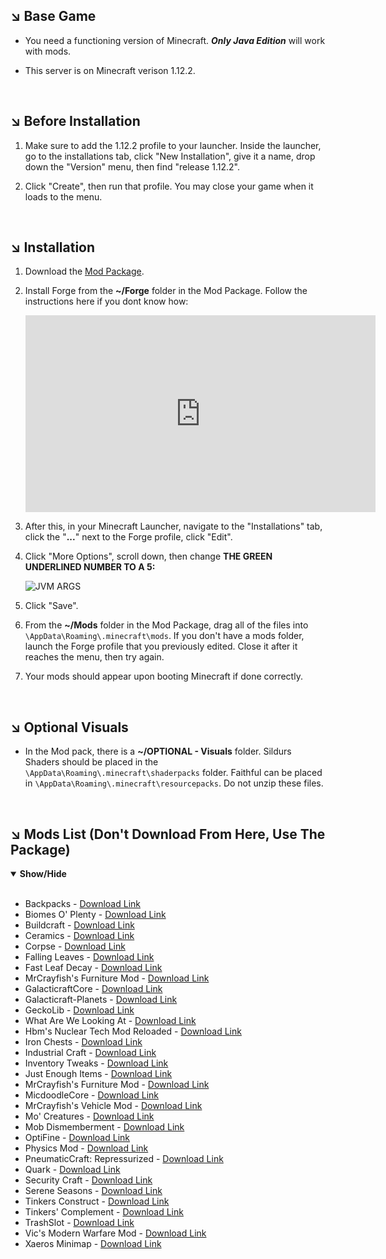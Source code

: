 ## ↘️ Base Game

- You need a functioning version of Minecraft. ***Only Java Edition*** will work with mods.

- This server is on Minecraft verison 1.12.2.

<br>

## ↘️ Before Installation

1. Make sure to add the 1.12.2 profile to your launcher. Inside the launcher, go to the installations tab, click "New Installation", give it a name, drop down the "Version" menu, then find "release 1.12.2".

1. Click "Create", then run that profile. You may close your game when it loads to the menu.

<br>

## ↘️ Installation

1. Download the [Mod Package](https://www.mediafire.com/file/k8h4vh5p2xw5m4p/2022-winter-server-mod-package.zip/file).

1. Install Forge from the **~/Forge** folder in the Mod Package. Follow the instructions here if you dont know how:

    <iframe width="560" height="315" src="https://www.youtube.com/embed/JvbJbkd41mk?start=155" title="YouTube video player" frameborder="0" allow="accelerometer; autoplay; clipboard-write; encrypted-media; gyroscope; picture-in-picture" allowfullscreen></iframe>

1. After this, in your Minecraft Launcher, navigate to the "Installations" tab, click the "**...**" next to the Forge profile, click "Edit".

1. Click "More Options", scroll down, then change **THE GREEN UNDERLINED NUMBER TO A 5:**

    ![JVM ARGS](https://i.darkvypr.com/jvm-args.jpg)

1. Click "Save".

1. From the **~/Mods** folder in the Mod Package, drag all of the files into `\AppData\Roaming\.minecraft\mods`. If you don't have a mods folder, launch the Forge profile that you previously edited. Close it after it reaches the menu, then try again.

1. Your mods should appear upon booting Minecraft if done correctly.

<br>

## ↘️ Optional Visuals

- In the Mod pack, there is a **~/OPTIONAL - Visuals** folder. Sildurs Shaders should be placed in the `\AppData\Roaming\.minecraft\shaderpacks` folder. Faithful can be placed in `\AppData\Roaming\.minecraft\resourcepacks`. Do not unzip these files.

<br>

## ↘️ Mods List (Don't Download From Here, Use The Package)

<details open>
<summary><b>Show/Hide</b></summary>

<ul>
<br>
    <li>Backpacks - <a href="https://www.curseforge.com/minecraft/mc-mods/forge-backpacks/files/all?filter-game-version=2020709689%3A6756">Download Link</a></li>
    <li>Biomes O' Plenty - <a href="https://www.curseforge.com/minecraft/mc-mods/biomes-o-plenty/files/all?filter-game-version=2020709689%3A6756">Download Link</a></li>
    <li>Buildcraft - <a href="https://www.curseforge.com/minecraft/mc-mods/buildcraft/files/all?filter-game-version=2020709689%3A6756">Download Link</a></li>
    <li>Ceramics - <a href="https://www.curseforge.com/minecraft/mc-mods/ceramics/files/all?filter-game-version=2020709689%3A6756">Download Link</a></li>
    <li>Corpse - <a href="https://www.curseforge.com/minecraft/mc-mods/corpse/files/all?filter-game-version=2020709689%3A6756">Download Link</a></li>
    <li>Falling Leaves - <a href="https://modrinth.com/mod/fallingleaves/version/1.12.2">Download Link</a></li>
    <li>Fast Leaf Decay - <a href="https://www.curseforge.com/minecraft/mc-mods/fast-leaf-decay/files/all?filter-game-version=2020709689%3A6756">Download Link</a></li>
    <li>MrCrayfish's Furniture Mod - <a href="https://www.curseforge.com/minecraft/mc-mods/mrcrayfish-furniture-mod/files/all?filter-game-version=2020709689%3A6756">Download Link</a></li>
    <li>GalacticraftCore - <a href="https://micdoodle8.com/download?R2FsYWN0aWNyYWZ0Q29yZS0xLjEyLjItNC4wLjIuMjgwLmphcj9odHRwczovL21pY2Rvb2RsZTguY29tL25ldy1idWlsZHMvR0MtMS4xMi8yODAvR2FsYWN0aWNyYWZ0Q29yZS0xLjEyLjItNC4wLjIuMjgwLmphcj9HQy0xXzEyPzI4MA==">Download Link</a></li>
    <li>Galacticraft-Planets - <a href="https://micdoodle8.com/download?R2FsYWN0aWNyYWZ0LVBsYW5ldHMtMS4xMi4yLTQuMC4yLjI4MC5qYXI/aHR0cHM6Ly9taWNkb29kbGU4LmNvbS9uZXctYnVpbGRzL0dDLTEuMTIvMjgwL0dhbGFjdGljcmFmdC1QbGFuZXRzLTEuMTIuMi00LjAuMi4yODAuamFyP0dDLTFfMTI/Mjgw">Download Link</a></li>
    <li>GeckoLib - <a href="https://www.curseforge.com/minecraft/mc-mods/geckolib/files/all?filter-game-version=2020709689%3A6756">Download Link</a></li>
    <li>What Are We Looking At - <a href="https://www.curseforge.com/minecraft/mc-mods/wawla/files/all?filter-game-version=2020709689%3A6756">Download Link</a></li>
    <li>Hbm's Nuclear Tech Mod Reloaded - <a href="https://www.curseforge.com/minecraft/mc-mods/hbms-nuclear-tech-mod-reloaded/files/3925803/files/all?filter-game-version=2020709689%3A6756">Download Link</a></li>
    <li>Iron Chests - <a href="https://www.curseforge.com/minecraft/mc-mods/iron-chests/files/all?filter-game-version=2020709689%3A6756">Download Link</a></li>
    <li>Industrial Craft - <a href="https://www.curseforge.com/minecraft/mc-mods/industrial-craft/files/all?filter-game-version=2020709689%3A6756">Download Link</a></li>
    <li>Inventory Tweaks - <a href="https://www.curseforge.com/minecraft/mc-mods/inventory-tweaks/files/all?filter-game-version=2020709689%3A6756">Download Link</a></li>
    <li>Just Enough Items - <a href="https://www.curseforge.com/minecraft/mc-mods/jei/files/all?filter-game-version=2020709689%3A6756">Download Link</a></li>
    <li>MrCrayfish's Furniture Mod - <a href="https://www.curseforge.com/minecraft/mc-mods/mrcrayfish-furniture-mod/files/all?filter-game-version=2020709689%3A6756">Download Link</a></li>
    <li>MicdoodleCore - <a href="https://micdoodle8.com/download?TWljZG9vZGxlQ29yZS0xLjEyLjItNC4wLjIuMjgwLmphcj9odHRwczovL21pY2Rvb2RsZTguY29tL25ldy1idWlsZHMvR0MtMS4xMi8yODAvTWljZG9vZGxlQ29yZS0xLjEyLjItNC4wLjIuMjgwLmphcj9HQy0xXzEyPzI4MA==">Download Link</a></li>
    <li>MrCrayfish's Vehicle Mod - <a href="https://www.curseforge.com/minecraft/mc-mods/mrcrayfishs-vehicle-mod/files/all?filter-game-version=2020709689%3A6756">Download Link</a></li>
    <li>Mo' Creatures - <a href="https://www.curseforge.com/minecraft/mc-mods/mo-creatures/files/all?filter-game-version=2020709689%3A6756">Download Link</a></li>
    <li>Mob Dismemberment - <a href="https://www.curseforge.com/minecraft/mc-mods/mob-dismemberment/files/all?filter-game-version=2020709689%3A6756">Download Link</a></li>
    <li>OptiFine - <a href="https://optifine.net/adloadx?f=OptiFine_1.12.2_HD_U_G5.jar">Download Link</a></li>
    <li>Physics Mod - <a href="https://www.curseforge.com/minecraft/mc-mods/physics-mod/files/all?filter-game-version=2020709689%3A6756">Download Link</a></li>
    <li>PneumaticCraft: Repressurized - <a href="https://www.curseforge.com/minecraft/mc-mods/pneumaticcraft-repressurized/files/all?filter-game-version=2020709689%3A6756">Download Link</a></li>
    <li>Quark - <a href="https://www.curseforge.com/minecraft/mc-mods/quark/files/all?filter-game-version=2020709689%3A6756">Download Link</a></li>
    <li>Security Craft - <a href="https://www.curseforge.com/minecraft/mc-mods/security-craft/files/files/all?filter-game-version=2020709689%3A6756">Download Link</a></li>
    <li>Serene Seasons - <a href="https://www.curseforge.com/minecraft/mc-mods/serene-seasons/download/2799213/files/all?filter-game-version=2020709689%3A6756">Download Link</a></li>
    <li>Tinkers Construct - <a href="https://www.curseforge.com/minecraft/mc-mods/tinkers-construct/download/2902483/files/all?filter-game-version=2020709689%3A6756">Download Link</a></li>
    <li>Tinkers' Complement - <a href="https://www.curseforge.com/minecraft/mc-mods/tinkers-complement/download/2843439/files/all?filter-game-version=2020709689%3A6756">Download Link</a></li>
    <li>TrashSlot - <a href="https://www.curseforge.com/minecraft/mc-mods/trashslot/files/all?filter-game-version=2020709689%3A6756">Download Link</a></li>
    <li>Vic's Modern Warfare Mod - <a href="https://www.curseforge.com/minecraft/mc-mods/vics-modern-warfare-mod">Download Link</a></li>
    <li>Xaeros Minimap - <a href="https://www.curseforge.com/minecraft/mc-mods/xaeros-minimap/files/all?filter-game-version=2020709689%3A6756">Download Link</a></li>
</ul>
</details>
